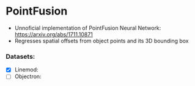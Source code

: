 # PointFusion
 - Unnoficial implementation of PointFusion Neural Network: https://arxiv.org/abs/1711.10871
 - Regresses spatial offsets from object points and its 3D bounding box
 
 ### Datasets:
 - [x] Linemod:
 - [ ] Objectron:
